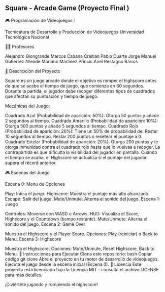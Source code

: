 ## Square - Arcade Game (Proyecto Final )
🎮 Programación de Videojuegos I

Tecnicatura de Desarrollo y Producción de Videojuegos
Universidad Tecnológica Nacional

👨‍🏫 Profesores

Alejandro Giongrande
Marcos Cabana
Cristian Pablo Duarte
Jorge Manuel Gutierrez Allende
Mariano Martinez Princic
Ariel Restagno Barros

📝 Descripción del Proyecto

Square es un juego arcade donde el objetivo es romper el highscore antes de que se acabe el tiempo de juego, que comienza en 60 segundos. Durante la partida, el jugador debe recoger diferentes tipos de cuadrados que afectan su puntuación y tiempo de juego.

Mecánicas del Juego:

Cuadrado Azul (Probabilidad de aparición: 50%): Otorga 50 puntos y añade 2 segundos al tiempo.
Cuadrado Amarillo (Probabilidad de aparición: 10%): Otorga 500 puntos y añade 5 segundos al tiempo.
Cuadrado Rojo (Probabilidad de aparición: 20%): Tiene un 50% de probabilidad de:
Restar 10 segundos al tiempo.
Restar 200 puntos o resetear el puntaje a 0.
Cuadrado Estelar (Probabilidad de aparición: 20%): Otorga 200 puntos y te otorga inmunidad contra el cuadrado rojo hasta que lo vuelvas a recoger. La contrapartida es que dificulta la visibilidad del jugador en pantalla.
Cuando el tiempo se acaba, el Highscore se actualiza si el puntaje del jugador supera el récord anterior.

🎮 Escenas del Juego

Escena 0: Menu de Opciones

Play: Inicia el juego.
Highscore: Muestra el puntaje más alto alcanzado.
Escape: Salir del juego.
Mute/Unmute: Alterna el sonido del juego.
Escena 1: Juego

Controles: Moverse con WASD o Arrows.
HUD: Visualiza el Score, Highscore y el Countdown (tiempo restante).
Mute/Unmute: Alterna el sonido del juego.
Escena 2: Game Over

Muestra el Highscore y el Player Score.
Opciones: Play (reiniciar) o Back to Menu.
Escena 3: Highscore

Muestra el Highscore.
Opciones: Mute/Unmute, Reset Highscore, Back to Menu.
🚀 Instrucciones para Ejecutar
Clona este repositorio:
bash
Copiar código
git clone <url-del-repositorio>
Abre el proyecto en tu motor de desarrollo de videojuegos.
Ejecuta el juego desde la escena inicial (Escena 0).
📜 Licencia
Este proyecto está licenciado bajo la Licencia MIT - consulta el archivo LICENSE para más detalles.

¡Diviértete jugando y rompiendo el highscore!

